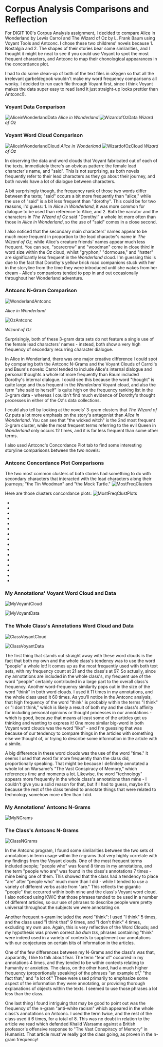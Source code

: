 # Corpus Analysis Comparisons and Reflection

For DIGIT 100's Corpus Analysis assignment, I decided to compare Alice in Wonderland by Lewis Carrol and The Wizard of Oz by L. Frank Baum using Voyant Tools and Antconc. I chose these two childrens' novels because 1. Nostalgia and 2. The shapes of their stories bear some
similarities, and I thought it might be neat to see if you could use Voyant to spot the most frequent characters, and Antconc to map
their chonological appearances in the concordance plot.

I had to do some clean-up of both of the text files in oXygen so that all the irrelevant garbeldegook wouldn't make my word frequency comparisons all wonky. I decided to run each file through Voyant first, since I think Voyant makes the data super easy to read (and it just straight-up looks prettier than Antconc!). 

### Voyant Data Comparison
![AliceinWonderlandData](images/corpus/AliceWonderlandVoyantData.png)
*Alice in Wonderland*
![WizardofOzData](images/corpus/VoyantOzData.png)
*Wizard of Oz*

### Voyant Word Cloud Comparison
![AliceinWonderlandCloud](images/corpus/alicewonderlandCloud.png)
*Alice in Wonderland*
![WizardofOzCloud](images/corpus/VoyantOzCloud.png)
*Wizard of Oz*

In observing the data and word clouds that Voyant fabricated out of each of the texts, immediately there's an obvious pattern:
the female lead character's name, and "said". This is not surprising, as both novels frequently refer to their lead characters as they
go about their journey, and both novels have a lot of dialogue between characters. 

A bit surprisingly though, the frequency rank of those two words differ between the
texts; "said" occurs a bit more frequently than "alice," while the use of "said" is a bit less frequent than "dorothy". This could be for
two reasons, I'd guess: 1. In *Alice in Wonderland*, it was more common for dialogue to be used than reference to Alice, and 2. Both the
narrator and the characters in *The Wizard of Oz* said "Dorothy!" a whole lot more often than those in *Alice in Wonderland*, so the use
of "said" comes in a close second. 

I also noticed that the secondary main characters' names appear to be much more frequent in proportion to the lead character's name in
*The Wizard of Oz,* while Alice's creature friends' names appear much less frequent. You can see, "scarecrow" and "woodman" come in close
third in word size within the *Oz* cloud, whilst "gryphon," "dormouse," and "hatter" are significantly less frequent in the *Wonderland*
cloud. I'm guessing this is due to the fact that Dorothy's yellow brick road companions stuck with her in the storyline from the time
they were introduced until she wakes from her dream - Alice's companions tended to pop in and out occasionally throughout her Wonderland
adventure. 

### Antconc N-Gram Comparison

![WonderlandAntconc](images/corpus/alice_3gram_antconc.png)

*Alice in Wonderland*

![OzAntconc](images/corpus/Antconc_Oz_3gram.png)

*Wizard of Oz*

Surprisingly, both of these 3-gram data sets do not feature a single use of the female lead characters' names - instead, both show a very
high frequency of secondary recurring character dialogue. 

In Alice in Wonderland, there was one major creative difference I could spot by comparing both the Antconc N-Grams and the Voyant Clouds
of Carrol's and Baum's novels: Carrol tended to include Alice's internal dialogue and personal thoughts a whole lot more frequently than
Baum included Dorothy's internal dialogue. I could see this because the word "thought" is quite large and thus frequent in the *Wonderland* Voyant cloud, and also the term "she said to herself" is quite high on the frequency ranking list in the 3-gram data - whereas I couldn't find much evidence of Dorothy's thought processes in either of the *Oz*'s data collections.

I could also tell by looking at the novels' 3-gram clusters that *The Wizard of Oz* puts a lot more emphasis on the story's antagonist
than *Alice in Wonderland*. You can see that "the wicked witch" is the 2nd most frequent 3-gram cluster, while the most frequent terms referring to the evil Queen in *Wonderland* only occurs 12 times, and it is far less frequent than some other terms. 

I also used Antconc's Concordance Plot tab to find some interesting storyline comparisons between the two novels:

### Antconc Concordance Plot Comparisons
The two most common clusters of both stories had something to do with secondary characters that interacted with the lead characters along
their journeys; "the Tin Woodman" and "the Mock Turtle."
![MostFreqClusters](images/corpus/most_freq_clusters.png)

Here are those clusters concordance plots:
![MostFreqClustPlots](images/corpus/most_freq_cluster_plot.png)









- 
-
-
-
-
-
-
-
-
-
-
-
-
-
-
-


### My Annotations' Voyant Word Cloud and Data

![MyVoyantCloud](images/corpus/VoyantMyAnnotesCloud.png)

![MyVoyantData](images/corpus/VoyantMyAnnotesData.png)

### The Whole Class's Annotations Word Cloud and Data

![ClassVoyantCloud](images/corpus/VoyantWholeClassCloud.png)

![ClassVoyantData](images/corpus/VoyantWholeClassData.png)

The first thing that stands out straight away with these word clouds is the fact that both my own and the whole class's tendency was to use the word 
"people" a whole lot! It comes up as the most frequently used with both text sets, with my frequency count at 21 and the class's at 97. So actually,
since my annotations are included in the whole class's, my frequent use of the word "people" certainly contributed in a large part to the overall
class's frequency. Another word-frequency similarity pops out in the size of the word "think" in both word clouds. I used it 11 times in my annotations,
and the whole class used it 60 times. As you'll notice in the Antconc analysis, that high frequency of the word "think" is probably 
within the terms "I think" or "I don't think," which is likely a result of both my and the class's affinity for including personal opinions or 
thought processes in our annotations - which is good, because that means at least some of the articles got us thinking and wanting to express it! One
more similar big-word in both Voyant word clouds was the word "like" - and I'm guessing that was because of our tendency to compare things in the 
articles with something else we thought of, or trying to describe some information in the article with a simile. 

A big difference in these word clouds was the use of the word "time." It seems I used that word far more frequently than the class did, proportionally
speaking. That might be because I definitely annotated a whole lot on Warsame's "The Vast Conspiracy of Memory," which references time and moments
a lot. Likewise, the word "technology" appears more frequently in the whole class's annotations than mine - I couldn't give you a solid reason for that,
but if I had to guess, maybe it's because the rest of the class tended to annotate things that were related to technology somehow more often than I did.

### My Annotations' Antconc N-Grams

![MyNGrams](images/corpus/AntconcMyAnnotes.png)

### The Class's Antconc N-Grams

![ClassNGrams](images/corpus/AntconcWholeClass.png)

In the Antconc program, I found some similarities between the two sets of annotations in term usage within the n-grams that very highly correlate
with my findings from the Voyant clouds. One of the most frequent terms included people; "people who" was found 8 times in my annotations, and the term
"people who are" was found in the class's annotations 7 times - mine being one of them. This showed that the class had a tendency to place "are" after
"people who" much more than I did - while I tended to use a variety of different verbs aside from "are." This reflects the gigantic "people" that occurred
within both mine and the class's Voyant word cloud. I also noticed using KWIC that those phrases tended to be used in a number of different articles, so 
our use of phrases to describe people were pretty universal throughout the subjects we were annotating on. 

Another frequent n-gram included the word "think": I used "I think" 5 times, and the class used "I think that" 9 times, and "I don't think" 4 times, 
excluding my own use. Again, this is very reflective of the Word Clouds; and my hypothesis was proven correct *ba dum tss*, phrases containing
"think" were indeed used in a variety of contexts to supplement our annotations with our conjectures on certain bits of information in the articles.

One of the few differences between my N-Grams and the class's was that, apparantly, I like to talk about fear. The term "fear of" occurred in my 
annotations 4 times, and they tended to be within contexts relating to humanity or anxieties. The class, on the other hand, had a much higher frequency
(proportionally speaking) of the phrases "an example of," "the fact that," and "a lot of." These were used primarily to emphasize some aspect of the
information they were annotating, or providing thorough explanations of objects within the texts. I seemed to use those phrases a lot less than the class.

One last thing I found intriguing that may be good to point out was the frequency of the n-gram "anti-white racism" which appeared in the whole class's
annotations on Antconc. I used the term twice, and the rest of the class used it 6 times, for a total of 8. This was no doubt in relation to the article
we read which defended Khalid Warsame against a British professor's offensive response to "The Vast Conspiracy of Memory" in Humanist. That article
must've really got the class going, as proven in the n-gram frequency!
